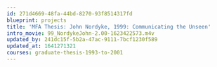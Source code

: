 ```yaml
---
id: 271d4669-48fa-44bd-8270-93f8514317fd
blueprint: projects
title: 'MFA Thesis: John Nordyke, 1999: Communicating the Unseen'
intro_movie: 99_NordykeJohn-2.00-1623422573.m4v
updated_by: 241dc15f-5b2a-47ac-9111-7bcf1230f589
updated_at: 1641271321
courses: graduate-thesis-1993-to-2001
---
```

